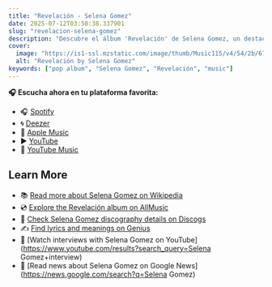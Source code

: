 ```yaml
---
title: "Revelación - Selena Gomez"
date: 2025-07-12T03:50:38.337901
slug: "revelacion-selena-gomez"
description: "Descubre el álbum 'Revelación' de Selena Gomez, un destacado de la música pop."
cover:
  image: "https://is1-ssl.mzstatic.com/image/thumb/Music115/v4/54/2b/67/542b6728-c2e9-77af-8aee-6cfdd0b4ac24/21UMGIM06300.rgb.jpg/500x500bb.jpg"
  alt: "Revelación by Selena Gomez"
keywords: ["pop album", "Selena Gomez", "Revelación", "music"]
---
```






**🎧 Escucha ahora en tu plataforma favorita:**

- 🎧 [Spotify](https://open.spotify.com/search/Revelaci%C3%B3n%20Selena%20Gomez)
- 🌀 [Deezer](https://www.deezer.com/search/Revelaci%C3%B3n%20Selena%20Gomez)
- 🍎 [Apple Music](https://music.apple.com/search?term=Revelaci%C3%B3n%20Selena%20Gomez)
- ▶️ [YouTube](https://www.youtube.com/results?search_query=Revelaci%C3%B3n%20Selena%20Gomez)
- 🎵 [YouTube Music](https://music.youtube.com/search?q=Revelaci%C3%B3n%20Selena%20Gomez)

## Learn More

- 📚 [Read more about Selena Gomez on Wikipedia](https://en.wikipedia.org/wiki/Selena+Gomez)
- 💿 [Explore the Revelación album on AllMusic](https://www.allmusic.com/search/albums/Revelaci%C3%B3n)
- 📀 [Check Selena Gomez discography details on Discogs](https://www.discogs.com/search/?q=Revelaci%C3%B3n+Selena+Gomez&type=all)
- ✍️ [Find lyrics and meanings on Genius](https://genius.com/search?q=Revelaci%C3%B3n%20Selena+Gomez)
- 🎤 [Watch interviews with Selena Gomez on YouTube](https://www.youtube.com/results?search_query=Selena Gomez+interview)
- 📰 [Read news about Selena Gomez on Google News](https://news.google.com/search?q=Selena Gomez)